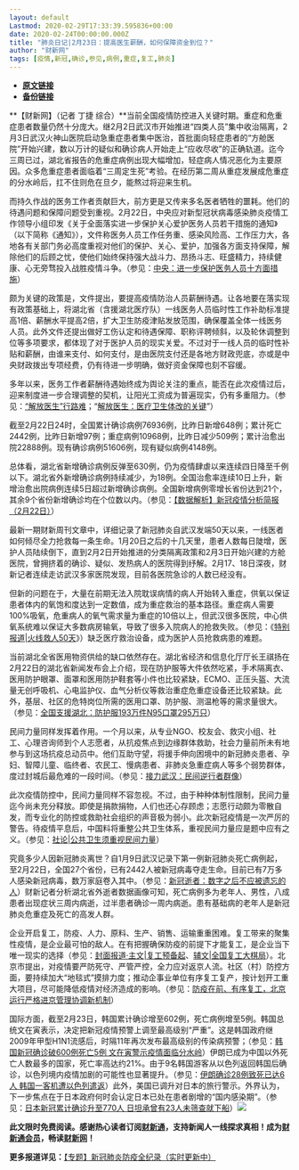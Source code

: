 ```yaml
---
layout: default
Lastmod: 2020-02-29T17:33:39.595836+00:00
date: 2020-02-24T00:00:00.000Z
title: "肺炎日记|2月23日：提高医生薪酬，如何保障资金到位？"
author: "财新网"
tags: [疫情,新冠,确诊,参见,病例,重症,复工,肺炎]
---
```


* [**原文链接**](http://www.caixin.com/2020-02-24/101519375.html)
* [**备份链接**](http://archive.is/CDlKI)


**【财新网】（记者 丁捷 综合）**当前全国疫情防控进入关键时期。重症和危重症患者数量仍然十分庞大。继2月2日武汉市开始推进“四类人员”集中收治隔离，2月3日武汉火神山医院启动急重症患者集中医治，首批面向轻症患者的“方舱医院”开始兴建，数以万计的疑似和确诊病人开始走上“应收尽收”的正确轨道。迄今三周已过，湖北省报告的危重症病例出现大幅增加，轻症病人情况恶化为主要原因。众多危重症患者面临着“三周定生死”考验。在经历第二周从重症发展成危重症的分水岭后，扛不住则危在旦夕，能熬过将迎来生机。

而持久作战的医务工作者贡献巨大，前方更是又传来多名医者牺牲的噩耗。他们的待遇问题和保障问题受到重视。2月22日，中央应对新型冠状病毒感染肺炎疫情工作领导小组印发《关于全面落实进一步保护关心爱护医务人员若干措施的通知》（以下简称《通知》），文件称医务人员工作任务重、感染风险高、工作压力大，各地各有关部门务必高度重视对他们的保护、关心、爱护，加强各方面支持保障，解除他们的后顾之忧，使他们始终保持强大战斗力、昂扬斗志、旺盛精力，持续健康、心无旁骛投入战胜疫情斗争。（参见：[中央：进一步保护医务人员十方面措施](http://china.caixin.com/2020-02-24/101519360.html)）

颇为关键的政策是，文件提出，要提高疫情防治人员薪酬待遇。让各地要在落实现有政策基础上，将湖北省（含援湖北医疗队）一线医务人员临时性工作补助标准提高1倍、薪酬水平提高2倍，扩大卫生防疫津贴发放范围，确保覆盖全体一线医务人员。此外文件还提出做好工伤认定和待遇保障、职称评聘倾斜，以及轮休调整到位等多项要求，都体现了对于医护人员的现实关爱。不过对于一线人员的临时性补贴和薪酬，由谁来支付、如何支付，是由医院支付还是各地方财政兜底，亦或是中央财政拨出专项经费，仍有待进一步明确，做好资金保障也刻不容缓。

多年以来，医务工作者薪酬待遇始终成为舆论关注的重点，能否在此次疫情过后，迎来制度进一步合理调整的契机，让阳光工资成为普遍现实，仍有多重阻力。（参见：[“解放医生”行路难](http://magazine.caixin.com/2011-03-26/100241345.html)；“[解放医生：医疗卫生体改的关键](http://economy.caixin.com/2007-04-02/100101338.html)”）

截至2月22日24时，全国累计确诊病例76936例，比昨日新增648例；累计死亡2442例，比昨日新增97例；重症病例10968例，比昨日减少509例；累计治愈出院22888例。现有确诊病例51606例，现有疑似病例4148例。

总体看，湖北省新增确诊病例反弹至630例，仍为疫情肆虐以来连续四日降至千例以下。湖北省外新增确诊病例持续减少，为18例。全国治愈率连续10日上升，新增治愈出院病例连续5日超过新增确诊病例。全国新增病例零增长省份达到21个，其余9个省份新增确诊均在个位数以内。（参见：[【数据解析】新冠疫情分析简报（2月22日）](http://database.caixin.com/2020-02-23/101519240.html)）

最新一期财新周刊文章中，详细记录了新冠肺炎自武汉发端50天以来，一线医者如何倾尽全力抢救每一条生命。1月20日之后的十几天里，患者人数每日陡增，医护人员陆续倒下，直到2月2日开始推进的分类隔离政策和2月3日开始兴建的方舱医院，曾拥挤着的确诊、疑似、发热病人的医院得到纾解。2月17、18日深夜，财新记者连续走访武汉多家医院发现，目前各医院急诊的人数已经没有。

但新的问题在于，大量在前期无法入院耽误病情的病人开始转入重症，供氧以保证患者体内的氧饱和度达到一定数值，成为重症救治的基本路径。重症病人需要100%吸氧，危重病人的氧气需求量为重症的10倍以上，但武汉很多医院，中心供氧系统难以保证大多数病房输氧，导致了很多入院病人的抢救失败。（参见：《[特别报道|火线救人50天](http://weekly.caixin.com/2020-02-22/101518920.html)》）缺乏医疗救治设备，成为医护人员抢救病患的难题。

当前湖北全省医用物资供给的缺口依然存在。湖北省经济和信息化厅厅长王祺扬在2月22日的湖北省新闻发布会上介绍，现在防护服等大件依然吃紧，手术隔离衣、医用防护眼罩、面罩和医用防护鞋套等小件也比较紧缺，ECMO、正压头盔、大流量无创呼吸机、心电监护仪、血气分析仪等救治重症危重症设备还比较紧缺。此外，基层、社区的危特岗位所需的医用口罩、防护服、测温枪等的需求量很大。（参见：[全国支援湖北：防护服193万件N95口罩295万只](http://china.caixin.com/2020-02-22/101519141.html)）

民间力量同样发挥着作用。一个月以来，从专业NGO、校友会、救灾小组、社工、心理咨询师到个人志愿者，从抗疫焦点到边缘群体救助，社会力量前所未有地参与到这场抗疫总动员中。他们互助守望，将援手伸向困境中的新冠肺炎患者、孕妇、智障儿童、临终者、农民工、慢病患者、非肺炎急重症病人等多个弱势群体，度过封城后最危难的一段时间。（参见：[接力武汉：民间逆行者群像](http://weekly.caixin.com/2020-02-22/101518909.html)）

此次疫情防控中，民间力量同样不容忽视。不过，由于种种体制性限制，民间力量迄今尚未充分释放。即使是捐款捐物，人们也还心存顾虑；志愿行动颇为零散自发，而专业化的防控或救助社会组织的声音极为弱小。此次新冠疫情是一次严厉的警告。待疫情平息后，中国料将重整公共卫生体系，重视民间力量应是题中应有之义。（参见：[社论|公共卫生须重视民间力量](http://weekly.caixin.com/2020-02-22/101518882.html)）

究竟多少人因新冠肺炎离世？自1月9日武汉记录下第一例新冠肺炎死亡病例起，至2月22日，全国27个省份，已有2442人被新冠病毒夺走生命。目前已有7万多人感染新冠病毒，数万家庭卷入其中。（参见：[新冠逝者：数字之后不应被遗忘的人](http://datanews.caixin.com/2020-02-23/101519289.html)）财新记者分析湖北省外逝者数据画像可知，死亡病例多为老年人、男性，八成患者出现症状三周内病逝，过半患者确诊一周内病逝。患有基础病的老年人是新冠肺炎危重症及死亡的高发人群。

企业开启复工，防疫、人力、原料、生产、销售、运输重重困难。复工带来的聚集性疫情，是企业最可怕的敌人。在有把握确保防疫的前提下才能复工，是企业当下唯一现实的选择（参见：[封面报道·主文|复工预备起](http://weekly.caixin.com/2020-02-21/101518625.html)、[辅文|全国复工大棋局](http://weekly.caixin.com/2020-02-22/101518881.html)）。北京市提出，对疫情要严防死守、严管严控，全力应对返京人流。社区（村）防控方面，要持续加大“地毯式”摸排力度；推动企事业单位有序复工复产，按计划开工重大项目，尽可能降低疫情对经济造成的影响。（参见：[防疫在前、有序复工，北京运行严格进京管理协调新机制](http://china.caixin.com/2020-02-23/101519269.html)）

国际方面，截至2月23日，韩国累计确诊增至602例，死亡病例增至5例。韩国总统文在寅表示，决定把新冠疫情预警上调至最高级别“严重”。这是韩国政府继2009年甲型H1N1流感后，时隔11年再次发布最高级别的传染病预警；（参见：[韩国新冠确诊破600例死亡5例 文在寅警示疫情面临分水岭](http://international.caixin.com/2020-02-23/101519192.html)）伊朗已成为中国以外死亡人数最多的国家，死亡率高达约21%。由于9名韩国游客从以色列返回韩国后确诊，以色列境内疫情加剧的可能性也显著提升。（参见：[伊朗确诊28例致死已达6人 韩国一客机遭以色列遣返](http://international.caixin.com/2020-02-23/101519274.html)）此外，美国已调升对日本的旅行警示。外界认为，下一步焦点在于日本政府何时会认定日本已处在患者剧增的“国内感染期”。（参见：[日本新冠累计确诊升至770人 日坦承曾有23人未筛查就下船](http://international.caixin.com/2020-02-23/101519264.html)）[![](/images/post/d02a42d9cb3dec9320e5f550278911c7.ico)](http://www.caixin.com/2020-02-24/101519375.html)

**此文限时免费阅读。感谢热心读者订阅[财新通](http://mall.caixin.com/mall/web/product/product.html?id=733&originReferrer=appfree&channelSource=appfree)，支持新闻人一线探求真相！成为[财新通会员](http://mall.caixin.com/mall/web/list/list.html?type=127&originReferrer=appfree&channelSource=appfree)，畅读[财新网](https://datayi.cn/1lnZaaidYRRn)！**

**更多报道详见：**[【专题】新冠肺炎防疫全纪录（实时更新中）](http://m.app.caixin.com/m_topic_detail/1473.html)

